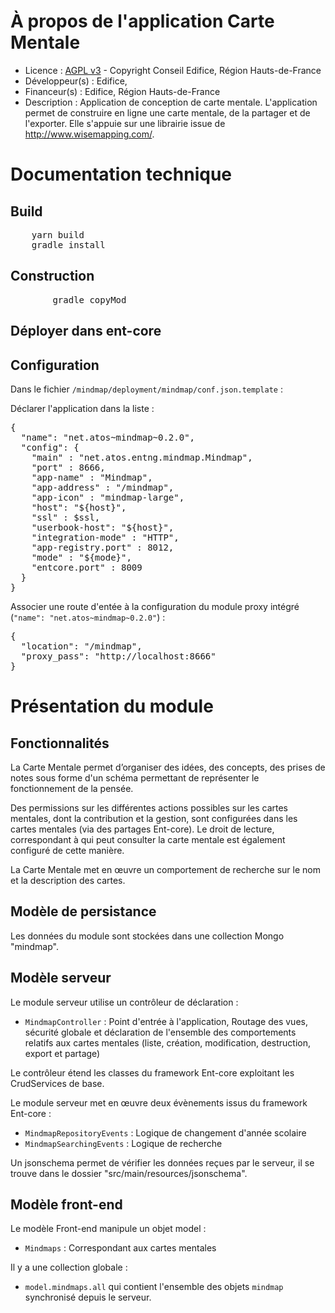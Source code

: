 # À propos de l'application Carte Mentale

- Licence : [AGPL v3](http://www.gnu.org/licenses/agpl.txt) - Copyright Conseil Edifice, Région Hauts-de-France
- Développeur(s) : Edifice, 
- Financeur(s) : Edifice, Région Hauts-de-France
- Description : Application de conception de carte mentale. L'application permet de construire en ligne une carte mentale, de la partager et de l'exporter. Elle s'appuie sur une librairie issue de http://www.wisemapping.com/.

# Documentation technique

## Build

<pre>
    yarn build
    gradle install
</pre>

## Construction

<pre>
		gradle copyMod
</pre>

## Déployer dans ent-core

## Configuration

Dans le fichier `/mindmap/deployment/mindmap/conf.json.template` :

Déclarer l'application dans la liste :

<pre>
{
  "name": "net.atos~mindmap~0.2.0",
  "config": {
    "main" : "net.atos.entng.mindmap.Mindmap",
    "port" : 8666,
    "app-name" : "Mindmap",
    "app-address" : "/mindmap",
    "app-icon" : "mindmap-large",
    "host": "${host}",
    "ssl" : $ssl,
    "userbook-host": "${host}",
    "integration-mode" : "HTTP",
    "app-registry.port" : 8012,
    "mode" : "${mode}",
    "entcore.port" : 8009
  }
}
</pre>

Associer une route d'entée à la configuration du module proxy intégré (`"name": "net.atos~mindmap~0.2.0"`) :

<pre>
{
  "location": "/mindmap",
  "proxy_pass": "http://localhost:8666"
}
</pre>

# Présentation du module

## Fonctionnalités

La Carte Mentale permet d’organiser des idées, des concepts, des prises de notes sous forme d'un schéma permettant de représenter le fonctionnement de la pensée.

Des permissions sur les différentes actions possibles sur les cartes mentales, dont la contribution et la gestion, sont configurées dans les cartes mentales (via des partages Ent-core).
Le droit de lecture, correspondant à qui peut consulter la carte mentale est également configuré de cette manière.

La Carte Mentale met en œuvre un comportement de recherche sur le nom et la description des cartes.

## Modèle de persistance

Les données du module sont stockées dans une collection Mongo "mindmap".

## Modèle serveur

Le module serveur utilise un contrôleur de déclaration :

- `MindmapController` : Point d'entrée à l'application, Routage des vues, sécurité globale et déclaration de l'ensemble des comportements relatifs aux cartes mentales (liste, création, modification, destruction, export et partage)

Le contrôleur étend les classes du framework Ent-core exploitant les CrudServices de base.

Le module serveur met en œuvre deux évènements issus du framework Ent-core :

- `MindmapRepositoryEvents` : Logique de changement d'année scolaire
- `MindmapSearchingEvents` : Logique de recherche

Un jsonschema permet de vérifier les données reçues par le serveur, il se trouve dans le dossier "src/main/resources/jsonschema".

## Modèle front-end

Le modèle Front-end manipule un objet model :

- `Mindmaps` : Correspondant aux cartes mentales

Il y a une collection globale :

- `model.mindmaps.all` qui contient l'ensemble des objets `mindmap` synchronisé depuis le serveur.
